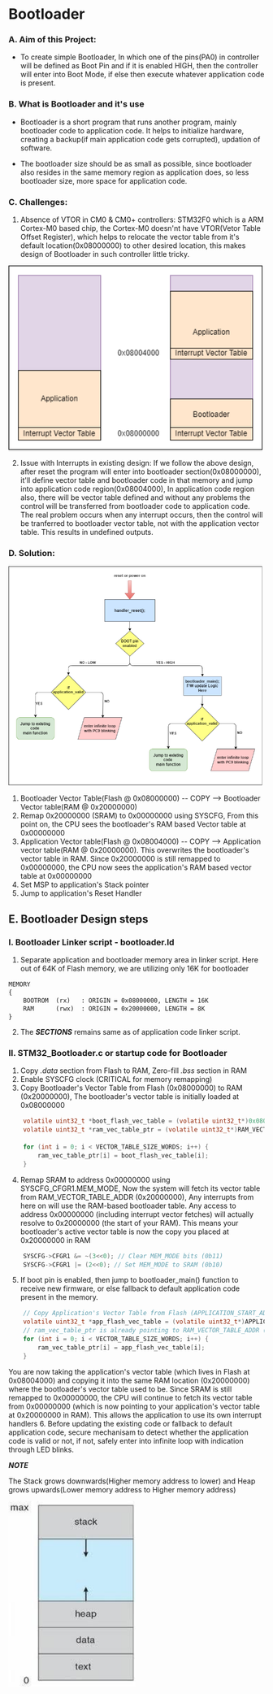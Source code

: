 # Bootloader

### A. Aim of this Project:
* To create simple Bootloader, In which one of the pins(PA0) in controller will be defined as Boot Pin and if it is enabled HIGH, then the controller will enter into Boot Mode, if else then execute whatever application code is present.

### B. What is Bootloader and it's use

* Bootloader is a short program that runs another program, mainly bootloader code to application code. It helps to initialize hardware, creating a backup(if main application code gets corrupted), updation of software.<br>

* The bootloader size should be as small as possible, since bootloader also resides in the same memory region as application does, so less bootloader size, more space for application code.<br>

### C. Challenges:

1. Absence of VTOR in CM0 & CM0+ controllers: STM32F0 which is a ARM Cortex-M0 based chip, the Cortex-M0 doesn'nt have VTOR(Vetor Table Offset Register), which helps to relocate the vector table from it's default location(0x08000000) to other desired location, this makes design of Bootloader in such controller little tricky.<br>

<img src="images/mem_boot_app.drawio.png" alt="alt text" width="500"><br>

2. Issue with Interrupts in existing design: If we follow the above design, after reset the program will enter into bootloader section(0x08000000), it'll define vector table and bootloader code in that memory and jump into application code region(0x08004000), In application code region also, there will be vector table defined and without any problems the control will be transferred from bootloader code to application code. The real problem occurs when any interrupt occurs, then the control will be tranferred to bootloader vector table, not with the application vector table. This results in undefined outputs.<br>

### D. Solution: 

<img src="images/bootloader_flow.drawio.png" alt="alt text" width="500"><br>

1. Bootloader Vector Table(Flash @ 0x08000000) -- COPY --> Bootloader Vector table(RAM @ 0x20000000)
2. Remap 0x20000000 (SRAM) to 0x00000000 using SYSCFG, From this point on, the CPU sees the bootloader's RAM based Vector table at 0x00000000
3. Application Vector table(Flash @ 0x08004000) -- COPY --> Application vector table(RAM @ 0x20000000). This overwrites the bootloader's vector table in RAM. Since 0x20000000 is still remapped to 0x00000000, the CPU now sees the application's RAM based vector table at 0x00000000
4. Set MSP to application's Stack pointer
5. Jump to application's Reset Handler

## E. Bootloader Design steps
### Ⅰ. Bootloader Linker script - bootloader.ld

1. Separate application and bootloader memory area in linker script. Here out of 64K of Flash memory, we are utilizing only 16K for bootloader<br>
```
MEMORY
{
    BOOTROM  (rx)   : ORIGIN = 0x08000000, LENGTH = 16K
    RAM      (rwx)  : ORIGIN = 0x20000000, LENGTH = 8K
}
```
2. The ***SECTIONS*** remains same as of application code linker script.

### Ⅱ. STM32_Bootloader.c or startup code for Bootloader

1. Copy *.data* section from Flash to RAM, Zero-fill *.bss* section in RAM<br>
2. Enable SYSCFG clock (CRITICAL for memory remapping)<br>
3. Copy Bootloader's Vector Table from Flash (0x08000000) to RAM (0x20000000), The bootloader's vector table is initially loaded at 0x08000000<br>
```C
    volatile uint32_t *boot_flash_vec_table = (volatile uint32_t*)0x08000000;
    volatile uint32_t *ram_vec_table_ptr = (volatile uint32_t*)RAM_VECTOR_TABLE_ADDR; // RAM_VECTOR_TABLE_ADDR = 0x20000000

    for (int i = 0; i < VECTOR_TABLE_SIZE_WORDS; i++) {
        ram_vec_table_ptr[i] = boot_flash_vec_table[i];
    }
```
4. Remap SRAM to address 0x00000000 using SYSCFG_CFGR1.MEM_MODE, Now the system will fetch its vector table from RAM_VECTOR_TABLE_ADDR (0x20000000), Any interrupts from here on will use the RAM-based bootloader table. Any access to address 0x00000000 (including interrupt vector fetches) will actually resolve to 0x20000000 (the start of your RAM). This means your bootloader's active vector table is now the copy you placed at 0x20000000 in RAM
```C
    SYSCFG->CFGR1 &= ~(3<<0); // Clear MEM_MODE bits (0b11)
    SYSCFG->CFGR1 |= (2<<0); // Set MEM_MODE to SRAM (0b10)
```
5. If boot pin is enabled, then jump to bootloader_main() function to receive new firmware, or else fallback to default application code present in the memory.
```C
    // Copy Application's Vector Table from Flash (APPLICATION_START_ADDR) to RAM (RAM_VECTOR_TABLE_ADDR)
    volatile uint32_t *app_flash_vec_table = (volatile uint32_t*)APPLICATION_START_ADDR;
    // ram_vec_table_ptr is already pointing to RAM_VECTOR_TABLE_ADDR (0x20000000)
    for (int i = 0; i < VECTOR_TABLE_SIZE_WORDS; i++) {
        ram_vec_table_ptr[i] = app_flash_vec_table[i];
    }
```
You are now taking the application's vector table (which lives in Flash at 0x08004000) and copying it into the same RAM location (0x20000000) where the bootloader's vector table used to be. Since SRAM is still remapped to 0x00000000, the CPU will continue to fetch its vector table from 0x00000000 (which is now pointing to your application's vector table at 0x20000000 in RAM). This allows the application to use its own interrupt handlers
6. Before updating the existing code or fallback to default application code, secure mechanisam to detect whether the application code is valid or not, if not, safely enter into infinite loop with indication through LED blinks.

***NOTE***

The Stack grows downwards(Higher memory address to lower) and Heap grows upwards(Lower memory address to Higher memory address)<br>

<img src="images/stack_n_heap.png" alt="alt text" width="250"><br>